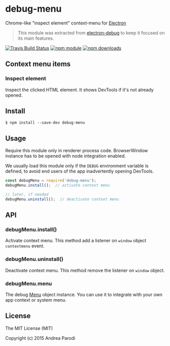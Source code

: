 # debug-menu

Chrome-like "inspect element" context-menu for [Electron](http://electron.atom.io)

> This module was extracted from [electron-debug](https://github.com/sindresorhus/electron-debug) to keep it focused on its main features.

[![Travis Build Status](https://img.shields.io/travis/parro-it/debug-menu.svg)](http://travis-ci.org/parro-it/debug-menu)
[![npm module](https://img.shields.io/npm/v/debug-menu.svg)](https://npmjs.org/package/debug-menu)
[![npm downloads](https://img.shields.io/npm/dt/debug-menu.svg)](https://npmjs.org/package/debug-menu)

## Context menu items

### Inspect element

Inspect the clicked HTML element.
It shows DevTools if it's not already opened.


## Install

```
$ npm install --save-dev debug-menu
```

## Usage

Require this module only in renderer process code.
BrowserWindow instance has to be opened with node integration
enabled.

We usually load this module only if the `DEBUG` environment variable is defined, to avoid end users of the app inadvertently opening DevTools.


```js
const debugMenu = require('debug-menu');
debugMenu.install();  // activate context menu

// later, if needed
debugMenu.uninstall();  // deactivate context menu
```

## API

### debugMenu.install()

Activate context menu. This method add a listener on `window` object
`contextmenu` event.

### debugMenu.uninstall()

Deactivate context menu. This method remove the listener on `window` object.

### debugMenu.menu

The debug [Menu](http://electron.atom.io/docs/latest/api/menu/) object instance. You can use it to integrate with your own app context or system menu.


## License

The MIT License (MIT)

Copyright (c) 2015 Andrea Parodi



